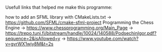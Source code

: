 Usefull links that helped me make this programme:

how to add an SFML library with CMakeLists.txt -> https://github.com/SFML/cmake-sfml-project
Programming the Chess Engine
  -> https://www.chessprogramming.org/Main_Page
  -> https://trepo.tuni.fi/bitstream/handle/10024/140588/PodsechinIgor.pdf?sequence=2&isAllowed=y
  -> https://www.youtube.com/watch?v=gvrWX1wjy8M&t=2s

